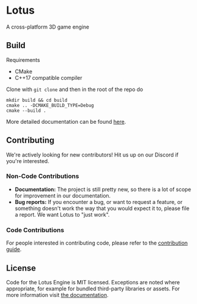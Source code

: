 # Lotus

A cross-platform 3D game engine

## Build

Requirements
- CMake
- C++17 compatible compiler

Clone with `git clone` and then in the root of the repo do
```shell script
mkdir build && cd build
cmake .. -DCMAKE_BUILD_TYPE=Debug
cmake --build .
```
More detailed documentation can be found [here](https://gds.sntiitk.in/lotus/manual/install.html).

## Contributing

We're actively looking for new contributors! Hit us up on our Discord if you're interested.

### Non-Code Contributions

- **Documentation:** The project is still pretty new, so there is a lot of scope for improvement in our documentation.
- **Bug reports:** If you encounter a bug, or want to request a feature, or something doesn't work the way that you would expect it to, please file a report. We want Lotus to "just work".

### Code Contributions

For people interested in contributing code, please refer to the [contribution guide](CONTRIBUTING.md).

## License

Code for the Lotus Engine is MIT licensed. Exceptions are noted where appropriate, for example for bundled third-party 
libraries or assets. For more information visit [the documentation](https://gds.sntiitk.in/lotus/manual/thirdparty.html).
